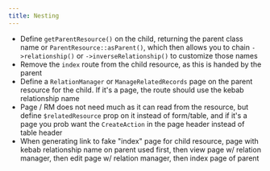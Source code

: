 ```yaml
---
title: Nesting
---
```


- Define `getParentResource()` on the child, returning the parent class name or `ParentResource::asParent()`, which then allows you to chain `->relationship()` or `->inverseRelationship()` to customize those names
- Remove the `index` route from the child resource, as this is handed by the parent
- Define a `RelationManager` or `ManageRelatedRecords` page on the parent resource for the child. If it's a page, the route should use the kebab relationship name
- Page / RM does not need much as it can read from the resource, but define `$relatedResource` prop on it instead of form/table, and if it's a page you prob want the `CreateAction` in the page header instead of table header
- When generating link to fake "index" page for child resource, page with kebab relationship name on parent used first, then view page w/ relation manager, then edit page w/ relation manager, then index page of parent
